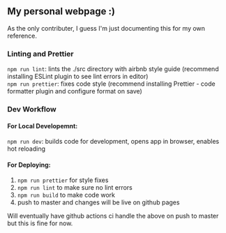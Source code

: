 ## My personal webpage :)

As the only contributer, I guess I'm just documenting this for my own reference.

### Linting and Prettier

`npm run lint`: lints the ./src directory with airbnb style guide (recommend installing ESLint plugin to see lint errors in editor)  
`npm run prettier`: fixes code style (recommend installing Prettier - code formatter plugin and configure format on save)

### Dev Workflow

#### For Local Developemnt:

`npm run dev`: builds code for development, opens app in browser, enables hot reloading

#### For Deploying:

1. `npm run prettier` for style fixes
2. `npm run lint` to make sure no lint errors
3. `npm run build` to make code work
4. push to master and changes will be live on github pages

Will eventually have github actions ci handle the above on push to master but this is fine for now.
